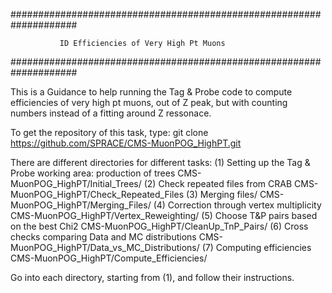 ####################################################################

               ID Efficiencies of Very High Pt Muons

####################################################################

This is a Guidance to help running the Tag & Probe code to compute
efficiencies of very high pt muons, out of Z peak, but with counting
numbers instead of a fitting around Z ressonace.

To get the repository of this task, type:
   git clone https://github.com/SPRACE/CMS-MuonPOG_HighPT.git

There are different directories for different tasks:
(1) Setting up the Tag & Probe working area: production of trees
        CMS-MuonPOG_HighPT/Initial_Trees/
(2) Check repeated files from CRAB
        CMS-MuonPOG_HighPT/Check_Repeated_Files
(3) Merging files/
    	CMS-MuonPOG_HighPT/Merging_Files/
(4) Correction through vertex multiplicity
        CMS-MuonPOG_HighPT/Vertex_Reweighting/
(5) Choose T&P pairs based on the best Chi2
        CMS-MuonPOG_HighPT/CleanUp_TnP_Pairs/
(6) Cross checks comparing Data and MC distributions
        CMS-MuonPOG_HighPT/Data_vs_MC_Distributions/
(7) Computing efficiencies
        CMS-MuonPOG_HighPT/Compute_Efficiencies/

Go into each directory, starting from (1), and follow their instructions.

